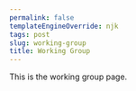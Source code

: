 ```yaml
---
permalink: false
templateEngineOverride: njk
tags: post
slug: working-group
title: Working Group
---
```


This is the working group page.
